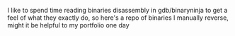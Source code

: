 I like to spend time reading binaries disassembly in gdb/binaryninja to get a feel of what they exactly do, so here's a repo of binaries I manually reverse, might it be helpful to my portfolio one day
